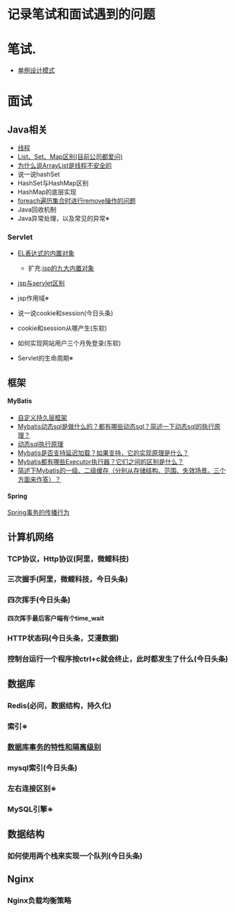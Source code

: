 # 记录笔试和面试遇到的问题
# 笔试.
- [单例设计模式](http://wangwren.com/2019/06/%E5%8D%95%E4%BE%8B%E8%AE%BE%E8%AE%A1%E6%A8%A1%E5%BC%8F/)

# 面试
## Java相关
- [线程](https://github.com/wangwren/JUC)
- [List、Set、Map区别(目前公司都爱问)](https://github.com/wangwren/Written-test-Interview/blob/master/List、Set、Map区别.md)
- [为什么说ArrayList是线程不安全的](https://github.com/wangwren/Written-test-Interview/blob/master/%E4%B8%BA%E4%BB%80%E4%B9%88%E8%AF%B4ArrayList%E6%98%AF%E7%BA%BF%E7%A8%8B%E4%B8%8D%E5%AE%89%E5%85%A8%E7%9A%84.md)
- 说一说hashSet
- HashSet与HashMap区别
- HashMap的底层实现
- [foreach遍历集合时进行remove操作的问题](http://wangwren.com/2019/02/foreach%E9%81%8D%E5%8E%86%E9%9B%86%E5%90%88%E6%97%B6%E8%BF%9B%E8%A1%8Cremove%E6%93%8D%E4%BD%9C%E7%9A%84%E9%97%AE%E9%A2%98/)
- Java回收机制
- Java异常处理，以及常见的异常※

### Servlet

- [EL表达式的内置对象](https://github.com/wangwren/Written-test-Interview/blob/master/EL%E8%A1%A8%E8%BE%BE%E5%BC%8F%E5%86%85%E7%BD%AE%E5%AF%B9%E8%B1%A1.md)
  - 扩充:[jsp的九大内置对象](https://github.com/wangwren/Written-test-Interview/blob/master/JSP%E4%B9%9D%E5%A4%A7%E5%86%85%E7%BD%AE%E5%AF%B9%E8%B1%A1%E5%8F%8A%E5%9B%9B%E4%B8%AA%E4%BD%9C%E7%94%A8%E5%9F%9F.md)

- [jsp与servlet区别](https://github.com/wangwren/Written-test-Interview/blob/master/JSP%E4%B8%8EServlet%E5%8C%BA%E5%88%AB.md)

- jsp作用域※

- 说一说cookie和session(今日头条)

- cookie和session从哪产生(东软)

- 如何实现网站用户三个月免登录(东软)

- Servlet的生命周期※



## 框架

#### MyBatis

- [自定义持久层框架](https://github.com/wangwren/all_homework/tree/master/mybatis/code)
- [Mybatis动态sql是做什么的？都有哪些动态sql？简述一下动态sql的执行原理？](https://github.com/wangwren/all_homework/tree/master/mybatis/%E7%AE%80%E7%AD%94%E9%A2%98#mybatis%E5%8A%A8%E6%80%81sql%E6%98%AF%E5%81%9A%E4%BB%80%E4%B9%88%E7%9A%84%E9%83%BD%E6%9C%89%E5%93%AA%E4%BA%9B%E5%8A%A8%E6%80%81sql%E7%AE%80%E8%BF%B0%E4%B8%80%E4%B8%8B%E5%8A%A8%E6%80%81sql%E7%9A%84%E6%89%A7%E8%A1%8C%E5%8E%9F%E7%90%86)
- [动态sql执行原理](https://github.com/wangwren/all_homework/tree/master/mybatis/%E7%AE%80%E7%AD%94%E9%A2%98#%E5%8A%A8%E6%80%81sql%E6%89%A7%E8%A1%8C%E5%8E%9F%E7%90%86)
- [Mybatis是否支持延迟加载？如果支持，它的实现原理是什么？](https://github.com/wangwren/all_homework/tree/master/mybatis/%E7%AE%80%E7%AD%94%E9%A2%98#mybatis%E6%98%AF%E5%90%A6%E6%94%AF%E6%8C%81%E5%BB%B6%E8%BF%9F%E5%8A%A0%E8%BD%BD%E5%A6%82%E6%9E%9C%E6%94%AF%E6%8C%81%E5%AE%83%E7%9A%84%E5%AE%9E%E7%8E%B0%E5%8E%9F%E7%90%86%E6%98%AF%E4%BB%80%E4%B9%88)
- [Mybatis都有哪些Executor执行器？它们之间的区别是什么？](https://github.com/wangwren/all_homework/tree/master/mybatis/%E7%AE%80%E7%AD%94%E9%A2%98#mybatis%E9%83%BD%E6%9C%89%E5%93%AA%E4%BA%9Bexecutor%E6%89%A7%E8%A1%8C%E5%99%A8%E5%AE%83%E4%BB%AC%E4%B9%8B%E9%97%B4%E7%9A%84%E5%8C%BA%E5%88%AB%E6%98%AF%E4%BB%80%E4%B9%88)
- [简述下Mybatis的一级、二级缓存（分别从存储结构、范围、失效场景。三个方面来作答）？](https://github.com/wangwren/all_homework/tree/master/mybatis/%E7%AE%80%E7%AD%94%E9%A2%98#%E7%AE%80%E8%BF%B0%E4%B8%8Bmybatis%E7%9A%84%E4%B8%80%E7%BA%A7%E4%BA%8C%E7%BA%A7%E7%BC%93%E5%AD%98%E5%88%86%E5%88%AB%E4%BB%8E%E5%AD%98%E5%82%A8%E7%BB%93%E6%9E%84%E8%8C%83%E5%9B%B4%E5%A4%B1%E6%95%88%E5%9C%BA%E6%99%AF%E4%B8%89%E4%B8%AA%E6%96%B9%E9%9D%A2%E6%9D%A5%E4%BD%9C%E7%AD%94)



#### Spring

[Spring事务的传播行为](http://wangwren.com/2019/02/Spring%E4%BA%8B%E5%8A%A1%E7%9A%84%E4%BC%A0%E6%92%AD%E8%A1%8C%E4%B8%BA/#more)





## 计算机网络
### TCP协议，Http协议(阿里，微鲤科技)
### 三次握手(阿里，微鲤科技，今日头条)
### 四次挥手(今日头条)
#### 四次挥手最后客户端有个time_wait
### HTTP状态码(今日头条，艾漫数据)

### 控制台运行一个程序按ctrl+c就会终止，此时都发生了什么(今日头条)
## 数据库
### Redis(必问，数据结构，持久化)
### 索引※

### [数据库事务的特性和隔离级别](http://wangwren.com/2019/02/%E6%95%B0%E6%8D%AE%E5%BA%93%E4%BA%8B%E5%8A%A1%E7%9A%84%E7%89%B9%E6%80%A7%E4%BB%A5%E5%8F%8A%E9%9A%94%E7%A6%BB%E7%BA%A7%E5%88%AB/)

### mysql索引(今日头条)

### 左右连接区别※

### MySQL引擎※

## 数据结构
### 如何使用两个栈来实现一个队列(今日头条)

## Nginx
### Nginx负载均衡策略